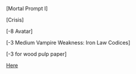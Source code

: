 [Mortal Prompt I]

[Crisis]

[-8 Avatar]

[-3 Medium Vampire Weakness: Iron Law Codices]

[-3 for wood pulp paper]

[Here](https://old.reddit.com/r/GodhoodWB/comments/fv4ovs/endless_pantheon_turn_6/fmkgz35/)